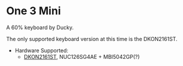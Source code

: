 # One 3 Mini

A 60% keyboard by Ducky.

The only supported keyboard version at this time is the DKON2161ST.

* Hardware Supported:
  * [DKON2161ST](2161st/), NUC126SG4AE + MBI5042GP(?)

